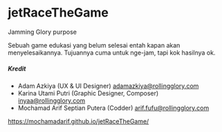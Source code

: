 # jetRaceTheGame
Jamming Glory purpose

Sebuah game edukasi yang belum selesai entah kapan akan menyelesaikannya. Tujuannya cuma untuk nge-jam, tapi kok hasilnya ok.

##### Kredit
- Adam Azkiya (UX & UI Designer) adamazkiya@rollingglory.com
- Karina Utami Putri (Graphic Designer, Composer) inyaa@rollingglory.com
- Mochamad Arif Septian Putera (Codder) arif.fufu@rollingglory.com

https://mochamadarif.github.io/jetRaceTheGame/
